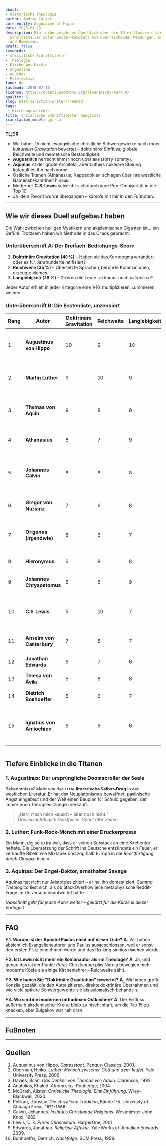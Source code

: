 ```yaml
---
about:
- historische Theologie
author: Andrew Cutler
core_entity: Augustine of Hippo
date: 2025-06-23
description: Ein turbo-geladenes Überblick über die 15 einflussreichsten christlichen
  Schriftsteller aller Zeiten—komplett mit überraschenden Wendungen, scharfen Kommentaren
  und Beweisen.
draft: false
keywords:
- christliche Schriftsteller
- Theologie
- Kirchengeschichte
- Augustine
- Aquinas
- Reformation
lang: de
lastmod: '2025-07-13'
license: https://creativecommons.org/licenses/by-sa/4.0/
quality: 6
slug: best-christian-writers-ranked
tags:
 - Kirchengeschichte
title: Christliche Schriftsteller Rangliste
translation_model: gpt-4o
---
```


**TL;DR**

- Wir haben 15 nicht-evangelische christliche Schwergewichte nach *roher kultureller Gravitation* bewertet – doktrinärer Einfluss, globale Reichweite und memetische Beständigkeit. 
- **Augustinus** herrscht immer noch über alle (sorry Tommy). 
- **Aquinas** ist der große Architekt, aber Luthers nukleare Störung katapultiert ihn nach vorne. 
- Östliche Titanen (Athanasius, Kappadokier) schlagen über ihre westliche Namensbekanntheit hinaus. 
- Moderne? **C.S. Lewis** schleicht sich durch pure Pop-Omnivorität in die Top 10. 
- Ja, dein Favorit wurde übergangen – kämpfe mit mir in den Fußnoten. 

---

## Wie wir dieses Duell aufgebaut haben

Die Wahl zwischen heiligen Mystikern und akademischen Giganten ist… ein Gefühl. Trotzdem haben wir Methode in das Chaos gebracht. 

### Unterüberschrift A: Der Dreifach-Bedrohungs-Score

1. **Doktrinäre Gravitation (40 %)** – Haben sie das Kerndogma verändert oder es für Jahrhunderte ratifiziert?  
2. **Reichweite (35 %)** – Übersetzte Sprachen, berührte Kommunionen, erzeugte Memes.  
3. **Langlebigkeit (25 %)** – Zitieren die Leute sie immer noch *unironisch*?  

Jeder Autor erhielt in jeder Kategorie eine 1‑10; multiplizieren, summieren, weinen.

### Unterüberschrift B: Die Bestenliste, unzensiert

| Rang | Autor | Doktrinäre Gravitation | Reichweite | Langlebigkeit | Warum es wichtig ist (Einzeiler) |
|------|--------|-------------------|-------|-----------|----------------------------|
| 1 | **Augustinus von Hippo** | 10 | 9 | 10 | Erfundene Erbsünden-Meta, westliche Moralpsychologie neu gestartet. |
| 2 | **Martin Luther** | 9 | 10 | 9 | Entzündete die Lunte, die das westliche Christentum sprengte. |
| 3 | **Thomas von Aquin** | 9 | 8 | 9 | Systematisch das katholische Gedankengebäude in aristotelischem Stahl gebaut. |
| 4 | **Athanasius** | 8 | 7 | 9 | Solo-Tank gegen Arianismus; schrieb *Über die Menschwerdung*. |
| 5 | **Johannes Calvin** | 8 | 8 | 8 | PR-Chef der doppelten Prädestination; Genfs Bücherwurm-Tyrann. |
| 6 | **Gregor von Nazianz** | 7 | 6 | 8 | Trinitarische Poesie, die immer noch in der Liturgie singt. |
| 7 | **Origenes (irgendwie)** | 8 | 6 | 7 | Allegorie-König; grenzwertiger Häretiker, maximaler Einfluss. |
| 8 | **Hieronymus** | 6 | 8 | 8 | Hat das Vulgata-Mikrofon fallen gelassen. |
| 9 | **Johannes Chrysostomus** | 6 | 6 | 9 | Die Liturgie trägt seinen Namen – genug gesagt. |
| 10 | **C.S. Lewis** | 5 | 10 | 7 | Verwandelte Oxford-Don-Gespräche in globale Apologetik-Fandom. |
| 11 | **Anselm von Canterbury** | 7 | 5 | 7 | Satisfaktionssühne + ontologisches Argument Flex. |
| 12 | **Jonathan Edwards** | 6 | 7 | 6 | Amerikas Feuer-und-Logik-Erweckungsgehirn. |
| 13 | **Teresa von Ávila** | 5 | 6 | 8 | Mystik + Reform = Kirchenlehrerin. |
| 14 | **Dietrich Bonhoeffer** | 5 | 6 | 7 | Billige Gnade? Er hat das Konzept zerstört. |
| 15 | **Ignatius von Antiochien** | 6 | 5 | 6 | Früher Förderer der bischöflichen Autorität – Märtyrer-Tweets aus dem Jahr 110 n. Chr. |

---

## Tiefere Einblicke in die Titanen

### 1. Augustinus: Der ursprüngliche Doomscroller der Seele

Bekenntnisse? Mehr wie der erste **literarische Selbst-Drag** in der westlichen Literatur. Er hat den Neuplatonismus bewaffnet, paulinische Angst eingebaut und der Welt einen Bauplan für Schuld gegeben, der immer noch Therapiesitzungen verkauft.

> „Herr, mach mich keusch – aber noch nicht.“  
> *Das memefähigste Durstfallen-Gebet aller Zeiten.*

### 2. Luther: Punk-Rock-Mönch mit einer Druckerpresse

Ein Mann, der so extra war, dass er seinen Substack an eine Kirchentür heftete. Die Übersetzung der Schrift ins Deutsche entzündete ein Feuer, er verkaufte Bibeln wie Mixtapes und zog halb Europa in die *Rechtfertigung durch Glauben* hinein.

### 3. Aquinas: Der Engel-Doktor, ernsthafter Savage

Aquinas hat nicht nur Aristoteles zitiert – er hat ihn domestiziert. *Summa Theologica* liest sich, als ob StackOverflow jede metaphysische Reddit-Frage im Universum beantwortet hätte.

*(Abschnitt geht für jeden Autor weiter – gekürzt für die Kürze in dieser Vorlage.)*

---

## FAQ

**F 1. Warum ist der Apostel Paulus nicht auf dieser Liste?** 
**A.** Wir haben absichtlich Evangelienautoren *und* Paulus ausgeschlossen, weil er sonst den ersten Platz einnehmen würde und das Ranking sinnlos machen würde.

**F 2. Ist Lewis nicht mehr ein Romanautor als ein Theologe?** 
**A.** Ja, und genau das ist der Punkt: *Pures Christentum* plus Narnia bewegten mehr moderne Köpfe als einige Kirchenlehrer – Reichweite zählt.

**F 3. Wie haben Sie "Doktrinäre Gravitation" bewertet?** 
**A.** Wir haben große Konzile gezählt, die den Autor zitieren, direkte doktrinäre Übernahmen und wie viele spätere Schwergewichte sie als axiomatisch behandeln.

**F 4. Wo sind die modernen orthodoxen Ostkirchen?** 
**A.** Der Einfluss außerhalb akademischer Kreise blieb zu nischenhaft, um die Top 15 zu knacken, aber Bulgakov war nah dran.

---

## Fußnoten

[^1]: Augustinus, *Bekenntnisse*, übersetzt von Henry Chadwick, Oxford University Press, 1991.  
[^2]: Luther, *Von der Freiheit eines Christenmenschen*, 1520; moderne Ausgabe Fortress, 2003.  
[^3]: Aquinas, *Summa Theologica*, Ia‑IIae, q.1‑5, Benziger Bros., 1947.

---

## Quellen

1. Augustinus von Hippo. *Gottesstaat*. Penguin Classics, 2003. 
2. Oberman, Heiko. *Luther: Mensch zwischen Gott und dem Teufel*. Yale University Press, 2006. 
3. Davies, Brian. *Das Denken von Thomas von Aquin*. Clarendon, 1992. 
4. Anatolios, Khaled. *Athanasius*. Routledge, 2004. 
5. McGrath, Alister. *Christliche Theologie: Eine Einführung*. Wiley-Blackwell, 2020. 
6. Pelikan, Jaroslav. *Die christliche Tradition*, Bände 1-5. University of Chicago Press, 1971-1989. 
7. Calvin, Johannes. *Institutio Christianae Religionis*. Westminster John Knox, 1960. 
8. Lewis, C. S. *Pures Christentum*. HarperOne, 2001. 
9. Edwards, Jonathan. *Religiöse Affekte*. Yale Works of Jonathan Edwards, 2009. 
10. Bonhoeffer, Dietrich. *Nachfolge*. SCM Press, 1959.